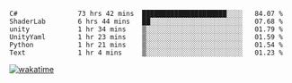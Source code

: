 <!--START_SECTION:waka-->

```text
C#               73 hrs 42 mins  █████████████████████░░░░   84.07 %
ShaderLab        6 hrs 44 mins   ██░░░░░░░░░░░░░░░░░░░░░░░   07.68 %
unity            1 hr 34 mins    ▒░░░░░░░░░░░░░░░░░░░░░░░░   01.79 %
UnityYaml        1 hr 23 mins    ▒░░░░░░░░░░░░░░░░░░░░░░░░   01.59 %
Python           1 hr 21 mins    ▒░░░░░░░░░░░░░░░░░░░░░░░░   01.54 %
Text             1 hr 4 mins     ▒░░░░░░░░░░░░░░░░░░░░░░░░   01.23 %
```

<!--END_SECTION:waka-->
[![wakatime](https://wakatime.com/badge/user/6c2f442e-41b4-42e3-bc06-d5d8203ad1da.svg)](https://wakatime.com/@6c2f442e-41b4-42e3-bc06-d5d8203ad1da)
